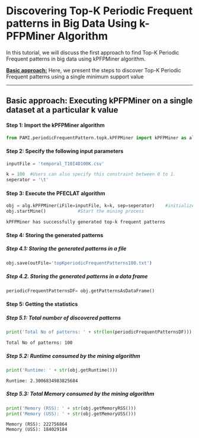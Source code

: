 # Discovering Top-K Periodic Frequent patterns in Big Data Using k-PFPMiner Algorithm

In this tutorial, we will discuss the first approach to find Top-K Periodic Frequent patterns in big data using kPFPMiner algorithm.

[__Basic approach:__](#basicApproach) Here, we present the steps to discover Top-K Periodic Frequent patterns using a single minimum support value

***

## <a id='basicApproach'>Basic approach: Executing  kPFPMiner on a single dataset at a particular k value</a>

#### Step 1: Import the kPFPMiner algorithm


```python
from PAMI.periodicFrequentPattern.topk.kPFPMiner import kPFPMiner as alg
```

#### Step 2: Specify the following input parameters


```python
inputFile = 'temporal_T10I4D100K.csv'

k = 100  #Users can also specify this constraint between 0 to 1.
seperator = '\t'       
```

#### Step 3: Execute the PFECLAT algorithm


```python
obj = alg.kPFPMiner(iFile=inputFile, k=k, sep=seperator)    #initialize
obj.startMine()            #Start the mining process
```

    kPFPMiner has successfully generated top-k frequent patterns


#### Step 4: Storing the generated patterns

##### Step 4.1: Storing the generated patterns in a file


```python
obj.save(outFile='topKperiodicFrequentPatterns100.txt')
```

##### Step 4.2. Storing the generated patterns in a data frame


```python
periodicFrequentPatternsDF= obj.getPatternsAsDataFrame()
```

#### Step 5: Getting the statistics

##### Step 5.1: Total number of discovered patterns 


```python
print('Total No of patterns: ' + str(len(periodicFrequentPatternsDF)))
```

    Total No of patterns: 100


##### Step 5.2: Runtime consumed by the mining algorithm


```python
print('Runtime: ' + str(obj.getRuntime()))
```

    Runtime: 2.3006834983825684


##### Step 5.3: Total Memory consumed by the mining algorithm


```python
print('Memory (RSS): ' + str(obj.getMemoryRSS()))
print('Memory (USS): ' + str(obj.getMemoryUSS()))
```

    Memory (RSS): 222756864
    Memory (USS): 184029184

